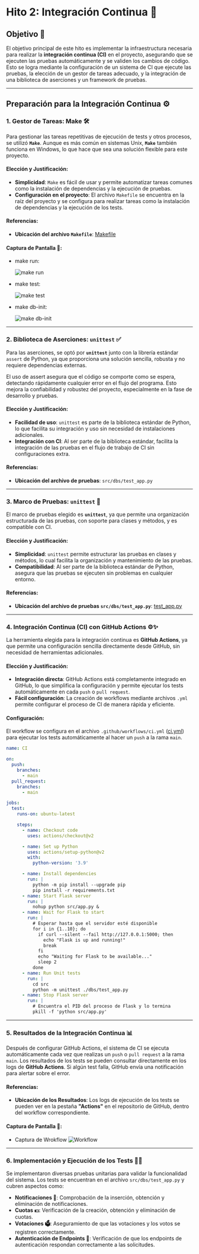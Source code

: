 # Hito 2: Integración Continua 🚀

## Objetivo 🎯

El objetivo principal de este hito es implementar la infraestructura necesaria para realizar la **integración continua (CI)** en el proyecto, asegurando que se ejecuten las pruebas automáticamente y se validen los cambios de código. Esto se logra mediante la configuración de un sistema de CI que ejecute las pruebas, la elección de un gestor de tareas adecuado, y la integración de una biblioteca de aserciones y un framework de pruebas.

---

## Preparación para la Integración Continua ⚙️

### 1. **Gestor de Tareas: Make 🛠️**

Para gestionar las tareas repetitivas de ejecución de tests y otros procesos, se utilizó **`Make`**. Aunque es más común en sistemas Unix, **`Make`** también funciona en Windows, lo que hace que sea una solución flexible para este proyecto.

#### **Elección y Justificación:**
- **Simplicidad**: `Make` es fácil de usar y permite automatizar tareas comunes como la instalación de dependencias y la ejecución de pruebas.
- **Configuración en el proyecto**: El archivo `Makefile` se encuentra en la raíz del proyecto y se configura para realizar tareas como la instalación de dependencias y la ejecución de los tests.

#### **Referencias:**
- **Ubicación del archivo `Makefile`**: [Makefile](https://github.com/tosito1/Cloud-Computing/blob/main/Makefile)

#### **Captura de Pantalla 📸**:
- make run:

  ![make run](https://github.com/tosito1/Cloud-Computing/blob/main/docs/img/Makefile%20Run.png)

- make test:

  ![make test](https://github.com/tosito1/Cloud-Computing/blob/main/docs/img/Makefile%20Test.png)

- make db-init:

  ![make db-init](https://github.com/tosito1/Cloud-Computing/blob/main/docs/img/Makefile%20db-init.png)

---

### 2. **Biblioteca de Aserciones: `unittest` ✅**

Para las aserciones, se optó por **`unittest`** junto con la librería estándar `assert` de Python, ya que proporciona una solución sencilla, robusta y no requiere dependencias externas.

El uso de assert asegura que el código se comporte como se espera, detectando rápidamente cualquier error en el flujo del programa. Esto mejora la confiabilidad y robustez del proyecto, especialmente en la fase de desarrollo y pruebas.

#### **Elección y Justificación:**
- **Facilidad de uso**: `unittest` es parte de la biblioteca estándar de Python, lo que facilita su integración y uso sin necesidad de instalaciones adicionales.
- **Integración con CI**: Al ser parte de la biblioteca estándar, facilita la integración de las pruebas en el flujo de trabajo de CI sin configuraciones extra.

#### **Referencias:**
- **Ubicación del archivo de pruebas**: `src/dbs/test_app.py`

---

### 3. **Marco de Pruebas: `unittest` 🧪**

El marco de pruebas elegido es **`unittest`**, ya que permite una organización estructurada de las pruebas, con soporte para clases y métodos, y es compatible con CI.

#### **Elección y Justificación:**
- **Simplicidad**: `unittest` permite estructurar las pruebas en clases y métodos, lo cual facilita la organización y mantenimiento de las pruebas.
- **Compatibilidad**: Al ser parte de la biblioteca estándar de Python, asegura que las pruebas se ejecuten sin problemas en cualquier entorno.

#### **Referencias:**
- **Ubicación del archivo de pruebas `src/dbs/test_app.py`**: [test_app.py](https://github.com/tosito1/Cloud-Computing/tree/main/src/dbs)
---

### 4. **Integración Continua (CI) con GitHub Actions ⚙️✨**

La herramienta elegida para la integración continua es **GitHub Actions**, ya que permite una configuración sencilla directamente desde GitHub, sin necesidad de herramientas adicionales.

#### **Elección y Justificación:**
- **Integración directa**: GitHub Actions está completamente integrado en GitHub, lo que simplifica la configuración y permite ejecutar los tests automáticamente en cada `push` o `pull request`.
- **Fácil configuración**: La creación de workflows mediante archivos `.yml` permite configurar el proceso de CI de manera rápida y eficiente.

#### **Configuración**:
El workflow se configura en el archivo `.github/workflows/ci.yml` ([ci.yml](https://github.com/tosito1/Cloud-Computing/blob/main/.github/workflows/python-app.yml)) para ejecutar los tests automáticamente al hacer un `push` a la rama `main`.

```yaml
name: CI

on:
  push:
    branches:
      - main 
  pull_request:
    branches:
      - main 

jobs:
  test:
    runs-on: ubuntu-latest

    steps:
      - name: Checkout code
        uses: actions/checkout@v2

      - name: Set up Python
        uses: actions/setup-python@v2
        with:
          python-version: '3.9'  

      - name: Install dependencies
        run: |
          python -m pip install --upgrade pip
          pip install -r requirements.txt
      - name: Start Flask server
        run: |
          nohup python src/app.py & 
      - name: Wait for Flask to start
        run: |
          # Esperar hasta que el servidor esté disponible
          for i in {1..10}; do
            if curl --silent --fail http://127.0.0.1:5000; then
              echo "Flask is up and running!"
              break
            fi
            echo "Waiting for Flask to be available..."
            sleep 2
          done
      - name: Run Unit tests
        run: |
          cd src
          python -m unittest ./dbs/test_app.py
      - name: Stop Flask server
        run: |
          # Encuentra el PID del proceso de Flask y lo termina
          pkill -f 'python src/app.py'
```
---

### 5. **Resultados de la Integración Continua 📊**

Después de configurar GitHub Actions, el sistema de CI se ejecuta automáticamente cada vez que realizas un `push` o `pull request` a la rama `main`. Los resultados de los tests se pueden consultar directamente en los logs de **GitHub Actions**. Si algún test falla, GitHub envía una notificación para alertar sobre el error.

#### **Referencias:**
- **Ubicación de los Resultados**: Los logs de ejecución de los tests se pueden ver en la pestaña **"Actions"** en el repositorio de GitHub, dentro del workflow correspondiente.

#### **Captura de Pantalla 📸**:
- Captura de Wrokflow
  ![Workflow]([https://github.com/tosito1/Cloud-Computing/blob/main/docs/img/Makefile%20db-init.png](https://github.com/tosito1/Cloud-Computing/blob/main/docs/img/Workflow.PNG))

---

### 6. **Implementación y Ejecución de los Tests 🧑‍💻**

Se implementaron diversas pruebas unitarias para validar la funcionalidad del sistema. Los tests se encuentran en el archivo `src/dbs/test_app.py` y cubren aspectos como:

- **Notificaciones 📨**: Comprobación de la inserción, obtención y eliminación de notificaciones.
- **Cuotas 💵**: Verificación de la creación, obtención y eliminación de cuotas.
- **Votaciones 🗳️**: Aseguramiento de que las votaciones y los votos se registren correctamente.
- **Autenticación de Endpoints 🔐**: Verificación de que los endpoints de autenticación respondan correctamente a las solicitudes.
